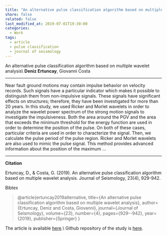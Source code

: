 ```yaml
---
title: "An alternative pulse classification algorithm based on multiple wavelet analysis"
share: false
related: false
last_modified_at: 2019-07-01T19:30:00
categories:
  - Work
tags:
  - article
  - pulse classification
  - journal of seismology
---
```


An alternative pulse classification algorithm based on multiple wavelet analysis\\
**Deniz Ertuncay**, Giovanni Costa

---

Near fault ground motions may contain impulse behavior on velocity records. Such signals have a particular indicator which makes it possible to distinguish them from non-impulsive signals. These signals have significant effects on structures; therefore, they have been investigated for more than 20 years. In this study, we used Ricker and Morlet wavelets in order to analyze the wavelet power spectrum of the strong motion signals to investigate the impulsiveness. Both the area around the PGV and the area that exceeds the minimum threshold for the energy function are used in order to determine the position of the pulse. On both of these cases, particular criteria are used in order to characterize the signal. Then, we calculate the pulse period of the pulse region. Ricker and Morlet wavelets are also used to mimic the pulse signal. This method provides advanced information about the position of the maximum …

---

**Citation**

Ertuncay, D., & Costa, G. (2019). An alternative pulse classification algorithm based on multiple wavelet analysis. Journal of Seismology, 23(4), 929-942.

Bibtex

> @article{ertuncay2019alternative,
  title={An alternative pulse classification algorithm based on multiple wavelet analysis},
  author={Ertuncay, Deniz and Costa, Giovanni},
  journal={Journal of Seismology},
  volume={23},
  number={4},
  pages={929--942},
  year={2019},
  publisher={Springer}
}

The article is available [here](https://link.springer.com/article/10.1007/s10950-019-09845-y).\\
Github repository of the study is [here](https://github.com/dertuncay/Pulse-Identification).

